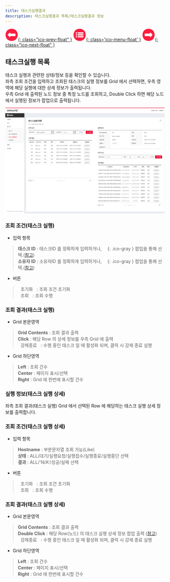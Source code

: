 ```yaml
---
title: 태스크실행결과
description: 태스크실행결과 목록/태스크실행결과 정보
---
```


<link rel="stylesheet" type="text/css" href="css/opme.css">

<!-- Defined -->
[execution-lst]: img/execution-lst.png
[execution-dtl]: img/execution-dtl.png
[ico-del]: img/icon/ico-del.png
[ico-add]: img/icon/ico-add.png
[ico-search]: img/icon/ico-search.png
[popup-execution-detail]: PopupExecutionDetail.md
[popup-user]: PopupUser.md
[popup-task]: PopupTask.md

<!-- Floating Menu -->
[prev]: TaskHistory.html "태스크발행이력"
[menu]: index.html "목차"
[next]: Dictionary.html "단어사전"
[ico-prev]: img/icon/ico-prev.png
[ico-menu]: img/icon/ico-menu.png
[ico-next]: img/icon/ico-next.png
[![이전][ico-prev]{: class="ico-prev-float" }][prev]
[![목차][ico-menu]{: class='ico-menu-float' }][menu]
[![다음][ico-next]{: class="ico-next-float" }][next]


## 태스크실행 목록
태스크 실행과 관련한 상태/정보 등을 확인할 수 있습니다.  
좌측 조회 조건을 입력하고 조회된 태스크의 실행 정보를 Grid 에서 선택하면,
우측 영역에 해당 실행에 대한 상세 정보가 출력됩니다.  
우측 Grid 에 출력된 노드 정보 중 특정 노드를 조회하고,
Double Click 하면 해당 노드에서 실행된 정보가 팝업으로 출력됩니다.

![태스크실행 목록][execution-lst]

### **조회 조건(태스크 실행)**

- 입력 항목  
> **태스크 ID** : 태스크ID 를 정확하게 입력하거나, ![태스크 조회][ico-search]{: .ico-gray } 팝업을 통해 선택.([참고][popup-task])  
> **소유자 ID** : 소유자ID 를 정확하게 입력하거나, ![소유자 조회][ico-search]{: .ico-gray } 팝업을 통해 선택.([참고][popup-user])  

- 버튼  
> <kbd class="btn-gray">&nbsp;초기화&nbsp;</kbd> : 조회 조건 초기화  
> <kbd class="btn-red">&nbsp;조회&nbsp;</kbd> : 조회 수행

### **조회 결과(태스크 실행)**

- Grid 본문영역  
> **Grid Contents** : 조회 결과 출력  
> **Click** : 해당 Row 의 상세 정보를 우측 Grid 에 출력    
> <kbd class="btn-red">&nbsp;강제종료&nbsp;</kbd> : 수행 중인 태스크 일 때 활성화 되며, 클릭 시 강제 종료 실행
 
- Grid 하단영역  
> **Left** : 조회 건수  
> **Center** : 페이지 표시/선택  
> **Right** : Grid 에 한번에 표시할 건수  

 
### **실행 정보(태스크 실행 상세)**
좌측 조회 결과(태스크 실행) Grid 에서 선택된 Row 에 해당하는 태스크 실행 상세 정보를 출력합니다.

### **조회 조건(태스크 실행 상세)**

- 입력 항목  
> **Hostname** : 부분문자열 조회 가능(Like)  
> **상태** : ALL/대기/실행요청/실행접수/실행종료/실행중단 선택  
> **결과** : ALL/'N/A'/성공/실패 선택  

- 버튼  
> <kbd class="btn-gray">&nbsp;초기화&nbsp;</kbd> : 조회 조건 초기화  
> <kbd class="btn-red">&nbsp;조회&nbsp;</kbd> : 조회 수행

### **조회 결과(태스크 실행 상세)**

- Grid 본문영역  
> **Grid Contents** : 조회 결과 출력  
> **Double Click** : 해당 Row(노드) 의 태스크 실행 상세 정보 팝업 출력 ([참고][popup-execution-detail])   
> <kbd class="btn-red">&nbsp;강제종료&nbsp;</kbd> : 수행 중인 태스크 일 때 활성화 되며, 클릭 시 강제 종료 실행

- Grid 하단영역  
> **Left** : 조회 건수  
> **Center** : 페이지 표시/선택  
> **Right** : Grid 에 한번에 표시할 건수

